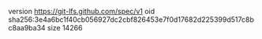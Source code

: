 version https://git-lfs.github.com/spec/v1
oid sha256:3e4a6bc1f40cb056927dc2cbf826453e7f0d17682d225399d517c8bc8aa9ba34
size 14266
